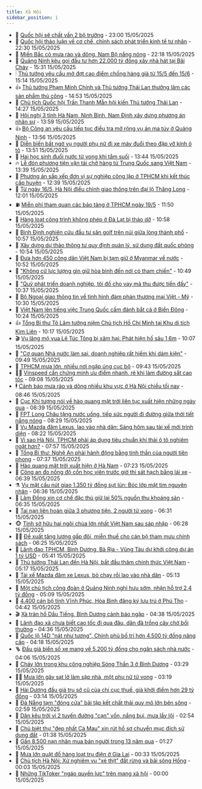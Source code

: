 ```yaml
---
title: Xã Hội
sidebar_position: 1
---
```


<!-- dantri-xa-hoi:START -->
- 🫣 [Quốc hội sẽ chất vấn 2 bộ trưởng](https://dantri.com.vn/xa-hoi/quoc-hoi-se-chat-van-2-bo-truong-20250515221223831.htm) - 23:00 15/05/2025
- 💼 [Quốc hội thảo luận về cơ chế, chính sách phát triển kinh tế tư nhân](https://dantri.com.vn/xa-hoi/quoc-hoi-thao-luan-ve-co-che-chinh-sach-phat-trien-kinh-te-tu-nhan-20250515205032968.htm) - 22:30 15/05/2025
- 🎊 [Miền Bắc có mưa rào và dông, Nam Bộ nắng nóng](https://dantri.com.vn/xa-hoi/mien-bac-co-mua-rao-va-dong-nam-bo-nang-nong-20250516001144755.htm) - 22:18 15/05/2025
- 🙉 [Quảng Ninh kêu gọi đầu tư hơn 22.000 tỷ đồng xây nhà hát tại Bãi Cháy](https://dantri.com.vn/xa-hoi/quang-ninh-keu-goi-dau-tu-hon-22000-ty-dong-xay-nha-hat-tai-bai-chay-20250515221927691.htm) - 15:31 15/05/2025
- 🕯 [Thủ tướng yêu cầu mở đợt cao điểm chống hàng giả từ 15/5 đến 15/6](https://dantri.com.vn/xa-hoi/thu-tuong-yeu-cau-mo-dot-cao-diem-chong-hang-gia-tu-155-den-156-20250515213841896.htm) - 15:14 15/05/2025
- 👍 [Thủ tướng Phạm Minh Chính và Thủ tướng Thái Lan thưởng lãm các sản phẩm thủ công](https://dantri.com.vn/xa-hoi/thu-tuong-pham-minh-chinh-va-thu-tuong-thai-lan-thuong-lam-cac-san-pham-thu-cong-20250515215333147.htm) - 14:53 15/05/2025
- 🤖 [Chủ tịch Quốc hội Trần Thanh Mẫn hội kiến Thủ tướng Thái Lan](https://dantri.com.vn/xa-hoi/chu-tich-quoc-hoi-tran-thanh-man-hoi-kien-thu-tuong-thai-lan-20250515210817065.htm) - 14:27 15/05/2025
- 🙉 [Hội nghị 3 tỉnh Hà Nam, Ninh Bình, Nam Định xây dựng phương án nhân sự](https://dantri.com.vn/xa-hoi/hoi-nghi-3-tinh-ha-nam-ninh-binh-nam-dinh-xay-dung-phuong-an-nhan-su-20250515201557775.htm) - 13:59 15/05/2025
- 👍 [Bộ Công an yêu cầu tiếp tục điều tra mở rộng vụ án ma túy ở Quảng Ninh](https://dantri.com.vn/xa-hoi/bo-cong-an-yeu-cau-tiep-tuc-dieu-tra-mo-rong-vu-an-ma-tuy-o-quang-ninh-20250515200748961.htm) - 13:56 15/05/2025
- 🗽 [Diễn biến bất ngờ vụ người phụ nữ đi xe máy đuổi theo đập vỡ kính ô tô](https://dantri.com.vn/xa-hoi/dien-bien-bat-ngo-vu-nguoi-phu-nu-di-xe-may-duoi-theo-dap-vo-kinh-o-to-20250515200033943.htm) - 13:51 15/05/2025
- 🗽 [Hai học sinh đuối nước tử vong khi tắm suối](https://dantri.com.vn/xa-hoi/hai-hoc-sinh-duoi-nuoc-tu-vong-khi-tam-suoi-20250515202238248.htm) - 13:44 15/05/2025
- 🔥 [Lễ đón phương tiện vận tải chở hàng từ Trung Quốc sang Việt Nam](https://dantri.com.vn/xa-hoi/le-don-phuong-tien-van-tai-cho-hang-tu-trung-quoc-sang-viet-nam-20250515192958939.htm) - 13:39 15/05/2025
- 🦒 [Phương án sắp xếp đơn vị sự nghiệp công lập ở TPHCM khi kết thúc cấp huyện](https://dantri.com.vn/xa-hoi/phuong-an-sap-xep-don-vi-su-nghiep-cong-lap-o-tphcm-khi-ket-thuc-cap-huyen-20250515191908422.htm) - 12:39 15/05/2025
- 🧐 [Từ ngày 16/5, Hà Nội điều chỉnh giao thông trên đại lộ Thăng Long](https://dantri.com.vn/xa-hoi/tu-ngay-165-ha-noi-dieu-chinh-giao-thong-tren-dai-lo-thang-long-20250515184355695.htm) - 12:01 15/05/2025
- ⛽️ [Miễn phí tham quan các bảo tàng ở TPHCM ngày 19/5](https://dantri.com.vn/xa-hoi/mien-phi-tham-quan-cac-bao-tang-o-tphcm-ngay-195-20250515175430535.htm) - 11:50 15/05/2025
- 🚀 [Hàng loạt công trình không phép ở Đà Lạt bị tháo dỡ](https://dantri.com.vn/xa-hoi/hang-loat-cong-trinh-khong-phep-o-da-lat-bi-thao-do-20250515172846738.htm) - 10:58 15/05/2025
- 🦒 [Bình Định nghiên cứu đầu tư sân golf trên núi giữa lòng thành phố](https://dantri.com.vn/xa-hoi/binh-dinh-nghien-cuu-dau-tu-san-golf-tren-nui-giua-long-thanh-pho-20250515165525184.htm) - 10:57 15/05/2025
- 🦅 [Xây dựng dự thảo thông tư quy định quản lý, sử dụng đất quốc phòng](https://dantri.com.vn/xa-hoi/xay-dung-du-thao-thong-tu-quy-dinh-quan-ly-su-dung-dat-quoc-phong-20250515164959768.htm) - 10:54 15/05/2025
- 🚀 [Đưa hơn 450 công dân Việt Nam bị tạm giữ ở Myanmar về nước](https://dantri.com.vn/xa-hoi/dua-hon-450-cong-dan-viet-nam-bi-tam-giu-o-myanmar-ve-nuoc-20250515173315169.htm) - 10:52 15/05/2025
- 🦅 [&quot;Không cử lực lượng gìn giữ hòa bình đến nơi có tham chiến&quot;](https://dantri.com.vn/xa-hoi/khong-cu-luc-luong-gin-giu-hoa-binh-den-noi-co-tham-chien-20250515171237369.htm) - 10:49 15/05/2025
- 🤠 [&quot;Quỹ phát triển doanh nghiệp, tôi đố cho vay mà thu được tiền đấy&quot;](https://dantri.com.vn/xa-hoi/quy-phat-trien-doanh-nghiep-toi-do-cho-vay-ma-thu-duoc-tien-day-20250515172854600.htm) - 10:37 15/05/2025
- 💄 [Bộ Ngoại giao thông tin về tình hình đàm phán thương mại Việt - Mỹ](https://dantri.com.vn/xa-hoi/bo-ngoai-giao-thong-tin-ve-tinh-hinh-dam-phan-thuong-mai-viet-my-20250515171527200.htm) - 10:30 15/05/2025
- 🥷 [Việt Nam lên tiếng việc Trung Quốc cấm đánh bắt cá ở Biển Đông](https://dantri.com.vn/xa-hoi/viet-nam-len-tieng-viec-trung-quoc-cam-danh-bat-ca-o-bien-dong-20250515170150367.htm) - 10:24 15/05/2025
- 👍 [Tổng Bí thư Tô Lâm tưởng niệm Chủ tịch Hồ Chí Minh tại Khu di tích Kim Liên](https://dantri.com.vn/xa-hoi/tong-bi-thu-to-lam-tuong-niem-chu-tich-ho-chi-minh-tai-khu-di-tich-kim-lien-20250515170002391.htm) - 10:17 15/05/2025
- 🎬 [Vụ lăng mộ vua Lê Túc Tông bị xâm hại: Phát hiện hố sâu 1,6m](https://dantri.com.vn/xa-hoi/vu-lang-mo-vua-le-tuc-tong-bi-xam-hai-phat-hien-ho-sau-16m-20250515163256958.htm) - 10:07 15/05/2025
- 🦒 [&quot;Cơ quan Nhà nước làm sai, doanh nghiệp rất hiếm khi dám kiện&quot;](https://dantri.com.vn/xa-hoi/co-quan-nha-nuoc-lam-sai-doanh-nghiep-rat-hiem-khi-dam-kien-20250515163855174.htm) - 09:49 15/05/2025
- 🌊 [TPHCM mưa lớn, nhiều nơi ngập úng cục bộ](https://dantri.com.vn/xa-hoi/tphcm-mua-lon-nhieu-noi-ngap-ung-cuc-bo-20250515162357359.htm) - 09:43 15/05/2025
- 🧑‍💻 [Vinspeed cần chứng minh ưu điểm nhanh, rẻ khi làm đường sắt cao tốc](https://dantri.com.vn/xa-hoi/vinspeed-can-chung-minh-uu-diem-nhanh-re-khi-lam-duong-sat-cao-toc-20250515160344578.htm) - 09:08 15/05/2025
- 🕴 [Cảnh báo mưa rào và dông nhiều khu vực ở Hà Nội chiều tối nay](https://dantri.com.vn/xa-hoi/canh-bao-mua-rao-va-dong-nhieu-khu-vuc-o-ha-noi-chieu-toi-nay-20250515154258312.htm) - 08:46 15/05/2025
- 🤔 [Cục Khí tượng nói về hào quang mặt trời liên tục xuất hiện những ngày qua](https://dantri.com.vn/xa-hoi/cuc-khi-tuong-noi-ve-hao-quang-mat-troi-lien-tuc-xuat-hien-nhung-ngay-qua-20250515151526350.htm) - 08:39 15/05/2025
- 💄 [FPT Long Châu tặng nước uống, tiếp sức người đi đường giữa thời tiết nắng nóng](https://dantri.com.vn/xa-hoi/fpt-long-chau-tang-nuoc-uong-tiep-suc-nguoi-di-duong-giua-thoi-tiet-nang-nong-20250515151822676.htm) - 08:29 15/05/2025
- 🧠 [Vụ Mazda đâm Lexus, lao vào nhà dân: Sáng hôm sau tài xế mới trình diện](https://dantri.com.vn/xa-hoi/vu-mazda-dam-lexus-lao-vao-nha-dan-sang-hom-sau-tai-xe-moi-trinh-dien-20250515150250498.htm) - 08:22 15/05/2025
- 🦣 [Vì sao Hà Nội, TPHCM phải áp dụng tiêu chuẩn khí thải ô tô nghiêm ngặt hơn?](https://dantri.com.vn/xa-hoi/vi-sao-ha-noi-tphcm-phai-ap-dung-tieu-chuan-khi-thai-o-to-nghiem-ngat-hon-20250515144259758.htm) - 07:57 15/05/2025
- 💫 [Tổng Bí thư: Nghệ An phải hành động bằng tinh thần của người tiên phong](https://dantri.com.vn/xa-hoi/tong-bi-thu-nghe-an-phai-hanh-dong-bang-tinh-than-cua-nguoi-tien-phong-20250515141206622.htm) - 07:37 15/05/2025
- 🚀 [Hào quang mặt trời xuất hiện ở Hà Nam](https://dantri.com.vn/xa-hoi/hao-quang-mat-troi-xuat-hien-o-ha-nam-20250515135733453.htm) - 07:23 15/05/2025
- 🤔 [Công an đo nồng độ cồn học viên trước giờ thi sát hạch bằng lái xe](https://dantri.com.vn/xa-hoi/cong-an-do-nong-do-con-hoc-vien-truoc-gio-thi-sat-hach-bang-lai-xe-20250515114749868.htm) - 06:39 15/05/2025
- ⚗️ [Vụ mặt cầu nút giao 1.350 tỷ đồng sụt lún: Bóc lớp mặt tìm nguyên nhân](https://dantri.com.vn/xa-hoi/vu-mat-cau-nut-giao-1350-ty-dong-sut-lun-boc-lop-mat-tim-nguyen-nhan-20250515113547080.htm) - 06:36 15/05/2025
- 🫶 [Lâm Đồng xin cơ chế đặc thù giữ lại 50% nguồn thu khoáng sản](https://dantri.com.vn/xa-hoi/lam-dong-xin-co-che-dac-thu-giu-lai-50-nguon-thu-khoang-san-20250515113112277.htm) - 06:35 15/05/2025
- 🌮 [Tai nạn liên hoàn giữa 3 phương tiện, 2 người tử vong](https://dantri.com.vn/xa-hoi/tai-nan-lien-hoan-giua-3-phuong-tien-2-nguoi-tu-vong-20250515130633532.htm) - 06:31 15/05/2025
- 🐵 [Tỉnh sở hữu hai ngôi chùa lớn nhất Việt Nam sau sáp nhập](https://dantri.com.vn/xa-hoi/tinh-so-huu-hai-ngoi-chua-lon-nhat-viet-nam-sau-sap-nhap-20250515122140303.htm) - 06:28 15/05/2025
- 🧑‍🏫 [Đề xuất tăng lương gấp đôi, miễn thuế cho cán bộ tham mưu chính sách](https://dantri.com.vn/xa-hoi/de-xuat-tang-luong-gap-doi-mien-thue-cho-can-bo-tham-muu-chinh-sach-20250515123304124.htm) - 06:25 15/05/2025
- 💫 [Lãnh đạo TPHCM, Bình Dương, Bà Rịa - Vũng Tàu dự khởi công dự án 1 tỷ USD](https://dantri.com.vn/xa-hoi/lanh-dao-tphcm-binh-duong-ba-ria-vung-tau-du-khoi-cong-du-an-1-ty-usd-20250515122529227.htm) - 05:41 15/05/2025
- 🦩 [Thủ tướng Thái Lan đến Hà Nội, bắt đầu thăm chính thức Việt Nam](https://dantri.com.vn/xa-hoi/thu-tuong-thai-lan-den-ha-noi-bat-dau-tham-chinh-thuc-viet-nam-20250515110218359.htm) - 05:17 15/05/2025
- 🦄 [Tài xế Mazda đâm xe Lexus, bỏ chạy rồi lao vào nhà dân](https://dantri.com.vn/xa-hoi/tai-xe-mazda-dam-xe-lexus-bo-chay-roi-lao-vao-nha-dan-20250515120110168.htm) - 05:13 15/05/2025
- 💂 [Một chủ tịch công đoàn ở Quảng Ninh nghỉ hưu sớm, nhận hỗ trợ 2,4 tỷ đồng](https://dantri.com.vn/xa-hoi/mot-chu-tich-cong-doan-o-quang-ninh-nghi-huu-som-nhan-ho-tro-24-ty-dong-20250515120232694.htm) - 05:09 15/05/2025
- 💄 [4.400 cán bộ tỉnh Vĩnh Phúc, Hòa Bình đăng ký lưu trú ở Phú Thọ](https://dantri.com.vn/xa-hoi/4400-can-bo-tinh-vinh-phuc-hoa-binh-dang-ky-luu-tru-o-phu-tho-20250515105630910.htm) - 04:42 15/05/2025
- 🎬 [Xả tràn hồ Dầu Tiếng, Bình Dương cảnh báo ngập](https://dantri.com.vn/xa-hoi/xa-tran-ho-dau-tieng-binh-duong-canh-bao-ngap-20250515111834871.htm) - 04:38 15/05/2025
- 👀 [Lãnh đạo xã chưa biết cao tốc đi qua đâu, dân đã trồng cây chờ bồi thường](https://dantri.com.vn/xa-hoi/lanh-dao-xa-chua-biet-cao-toc-di-qua-dau-dan-da-trong-cay-cho-boi-thuong-20250515110028627.htm) - 04:36 15/05/2025
- 💃 [Quốc lộ 14D &quot;nát như tương&quot;, Chính phủ bố trí hơn 4.500 tỷ đồng nâng cấp](https://dantri.com.vn/xa-hoi/quoc-lo-14d-nat-nhu-tuong-chinh-phu-bo-tri-hon-4500-ty-dong-nang-cap-20250515104650086.htm) - 04:18 15/05/2025
- 🪜 [Đấu giá biển số xe mang về 5.200 tỷ đồng cho ngân sách nhà nước](https://dantri.com.vn/xa-hoi/dau-gia-bien-so-xe-mang-ve-5200-ty-dong-cho-ngan-sach-nha-nuoc-20250515105552368.htm) - 04:06 15/05/2025
- 📝 [Cháy lớn trong khu công nghiệp Sóng Thần 3 ở Bình Dương](https://dantri.com.vn/xa-hoi/chay-lon-trong-khu-cong-nghiep-song-than-3-o-binh-duong-20250515102037678.htm) - 03:29 15/05/2025
- 🧑‍💻 [Mưa lớn gây sạt lở làm sập nhà, một phụ nữ tử vong](https://dantri.com.vn/xa-hoi/mua-lon-gay-sat-lo-lam-sap-nha-mot-phu-nu-tu-vong-20250515100510696.htm) - 03:19 15/05/2025
- 👺 [Hải Dương đấu giá trụ sở cũ của chi cục thuế, giá khởi điểm hơn 29 tỷ đồng](https://dantri.com.vn/xa-hoi/hai-duong-dau-gia-tru-so-cu-cua-chi-cuc-thue-gia-khoi-diem-hon-29-ty-dong-20250515092844300.htm) - 03:14 15/05/2025
- 🌮 [Đà Nẵng tạm &quot;đóng cửa&quot; bãi tập kết chất thải quy mô lớn bên sông](https://dantri.com.vn/xa-hoi/da-nang-tam-dong-cua-bai-tap-ket-chat-thai-quy-mo-lon-ben-song-20250515091556473.htm) - 02:59 15/05/2025
- 🤭 [Dân kêu trời vì 2 tuyến đường &quot;cạn&quot; vốn, nắng bụi, mưa lầy lội](https://dantri.com.vn/xa-hoi/dan-keu-troi-vi-2-tuyen-duong-can-von-nang-bui-mua-lay-loi-20250515085221231.htm) - 02:54 15/05/2025
- 💪 [Chủ biệt thự &quot;đẹp nhất Cà Mau&quot; xin rút hồ sơ chuyển mục đích sử dụng đất](https://dantri.com.vn/xa-hoi/chu-biet-thu-dep-nhat-ca-mau-xin-rut-ho-so-chuyen-muc-dich-su-dung-dat-20250514181221484.htm) - 01:38 15/05/2025
- 🧰 [Gần 8.500 nạn nhân mua bán người trong 13 năm qua](https://dantri.com.vn/xa-hoi/gan-8500-nan-nhan-mua-ban-nguoi-trong-13-nam-qua-20250515081518772.htm) - 01:27 15/05/2025
- 🤡 [Mưa lớn quật đổ hàng loạt trụ điện ở Gia Lai](https://dantri.com.vn/xa-hoi/mua-lon-quat-do-hang-loat-tru-dien-o-gia-lai-20250515064307917.htm) - 00:33 15/05/2025
- 🦆 [Chủ tịch Hà Nội: Xử nghiêm vụ &quot;xẻ thịt&quot; đất rừng và bãi sông Hồng](https://dantri.com.vn/xa-hoi/chu-tich-ha-noi-xu-nghiem-vu-xe-thit-dat-rung-va-bai-song-hong-20250515065117261.htm) - 00:03 15/05/2025
- 🦍 [Những TikToker &quot;ngáo quyền lực&quot; trên mạng xã hội](https://dantri.com.vn/xa-hoi/nhung-tiktoker-ngao-quyen-luc-tren-mang-xa-hoi-20250514154603941.htm) - 00:00 15/05/2025<!-- dantri-xa-hoi:END -->
